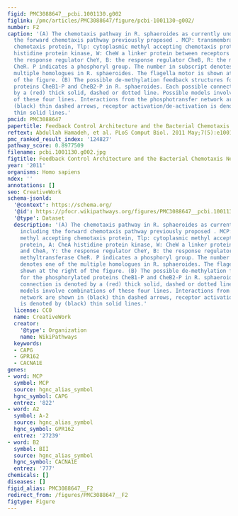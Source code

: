 ```yaml
---
figid: PMC3088647__pcbi.1001130.g002
figlink: /pmc/articles/PMC3088647/figure/pcbi-1001130-g002/
number: F2
caption: '(A) The chemotaxis pathway in R. sphaeroides as currently understood, including
  the forward chemotaxis pathway previously proposed . MCP: transmembrane methyl accepting
  chemotaxis protein, Tlp: cytoplasmic methyl accepting chemotaxis protein, A: CheA
  histidine protein kinase, W: CheW a linker protein between receptors and CheA, Y:
  the response regulator CheY, B: the response regulator CheB, R: the methyltransferase
  CheR. P indicates a phosphoryl group. The number in subscript denotes one of the
  multiple homologues in R. sphaeroides. The flagella motor is shown at the right
  of the figure. (B) The possible de-methylation feedback structures for the phosphorylated
  proteins CheB1-P and CheB2-P in R. sphaeroides. Each possible connection is denoted
  by a (red) thick solid, dashed or dotted line. Possible models involve combinations
  of these four lines. Interactions from the phosphotransfer network are shown in
  (black) thin dashed arrows, receptor activation/de-activation is denoted by (black)
  thin solid lines.'
pmcid: PMC3088647
papertitle: Feedback Control Architecture and the Bacterial Chemotaxis Network.
reftext: Abdullah Hamadeh, et al. PLoS Comput Biol. 2011 May;7(5):e1001130.
pmc_ranked_result_index: '124827'
pathway_score: 0.8977509
filename: pcbi.1001130.g002.jpg
figtitle: Feedback Control Architecture and the Bacterial Chemotaxis Network
year: '2011'
organisms: Homo sapiens
ndex: ''
annotations: []
seo: CreativeWork
schema-jsonld:
  '@context': https://schema.org/
  '@id': https://pfocr.wikipathways.org/figures/PMC3088647__pcbi.1001130.g002.html
  '@type': Dataset
  description: '(A) The chemotaxis pathway in R. sphaeroides as currently understood,
    including the forward chemotaxis pathway previously proposed . MCP: transmembrane
    methyl accepting chemotaxis protein, Tlp: cytoplasmic methyl accepting chemotaxis
    protein, A: CheA histidine protein kinase, W: CheW a linker protein between receptors
    and CheA, Y: the response regulator CheY, B: the response regulator CheB, R: the
    methyltransferase CheR. P indicates a phosphoryl group. The number in subscript
    denotes one of the multiple homologues in R. sphaeroides. The flagella motor is
    shown at the right of the figure. (B) The possible de-methylation feedback structures
    for the phosphorylated proteins CheB1-P and CheB2-P in R. sphaeroides. Each possible
    connection is denoted by a (red) thick solid, dashed or dotted line. Possible
    models involve combinations of these four lines. Interactions from the phosphotransfer
    network are shown in (black) thin dashed arrows, receptor activation/de-activation
    is denoted by (black) thin solid lines.'
  license: CC0
  name: CreativeWork
  creator:
    '@type': Organization
    name: WikiPathways
  keywords:
  - CAPG
  - GPR162
  - CACNA1E
genes:
- word: MCP
  symbol: MCP
  source: hgnc_alias_symbol
  hgnc_symbol: CAPG
  entrez: '822'
- word: A2
  symbol: A-2
  source: hgnc_alias_symbol
  hgnc_symbol: GPR162
  entrez: '27239'
- word: B2
  symbol: BII
  source: hgnc_alias_symbol
  hgnc_symbol: CACNA1E
  entrez: '777'
chemicals: []
diseases: []
figid_alias: PMC3088647__F2
redirect_from: /figures/PMC3088647__F2
figtype: Figure
---
```

